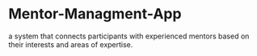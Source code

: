 # Mentor-Managment-App
 a system that connects participants with experienced mentors based on their interests and areas of expertise.
